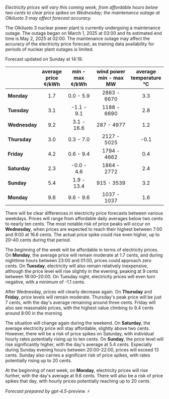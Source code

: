 *Electricity prices will vary this coming week, from affordable hours below two cents to clear price spikes on Wednesday; the maintenance outage at Olkiluoto 3 may affect forecast accuracy.*

The Olkiluoto 3 nuclear power plant is currently undergoing a maintenance outage. The outage began on March 1, 2025 at 03:00 and its estimated end time is May 2, 2025 at 02:00. The maintenance outage may affect the accuracy of the electricity price forecast, as training data availability for periods of nuclear plant outages is limited.

Forecast updated on Sunday at 14:19.

|             | average<br>price<br>¢/kWh | min - max<br>¢/kWh | wind power<br>min - max<br>MW | average<br>temperature<br>°C |
|:------------|:-------------------------:|:------------------:|:-----------------------------:|:----------------------------:|
| **Monday**      |           1.7             |     0.0 - 5.9      |        2863 - 6670           |              3.3             |
| **Tuesday**     |           3.1             |    -1.1 - 9.1      |        1188 - 6690           |              2.8             |
| **Wednesday**   |           9.2             |     3.1 - 16.6     |         287 - 4977           |              1.2             |
| **Thursday**    |           3.0             |     0.3 - 7.0      |        2127 - 5025           |             -0.1             |
| **Friday**      |           4.2             |     0.6 - 9.4      |        1794 - 4662           |              0.4             |
| **Saturday**    |           2.3             |    -0.0 - 4.6      |        1864 - 2772           |              2.4             |
| **Sunday**      |           5.4             |     1.9 - 13.4     |         915 - 3539           |              3.2             |
| **Monday**      |           9.6             |     9.6 - 9.6      |        1037 - 1037           |              1.6             |

There will be clear differences in electricity price forecasts between various weekdays. Prices will range from affordable daily averages below two cents to nearly ten cents. The most notable risk of price peaks will occur on **Wednesday**, when prices are expected to reach their highest between 7:00 and 9:00 at 16.6 cents. The actual price spike could rise even higher, up to 20–40 cents during that period.

The beginning of the week will be affordable in terms of electricity prices. On **Monday**, the average price will remain moderate at 1.7 cents, and during nighttime hours between 23:00 and 01:00, prices could approach zero cents. On **Tuesday**, electricity will also remain relatively inexpensive, although the price level will rise slightly in the evening, peaking at 9 cents between 18:00–20:00. On Tuesday night, electricity prices will even turn negative, with a minimum of -1.1 cents.

After Wednesday, prices will clearly decrease again. On **Thursday** and **Friday**, price levels will remain moderate. Thursday's peak price will be just 7 cents, with the day's average remaining around three cents. Friday will also see reasonable prices, with the highest value climbing to 9.4 cents around 8:00 in the morning.

The situation will change again during the weekend. On **Saturday**, the average electricity price will stay affordable, slightly above two cents. However, there will be a risk of price spikes on Saturday, with individual hourly rates potentially rising up to ten cents. On **Sunday**, the price level will rise significantly higher, with the day's average at 5.4 cents. Especially during Sunday evening hours between 20:00–22:00, prices will exceed 13 cents. Sunday also carries a significant risk of price spikes, with rates potentially rising up to 20 cents.

At the beginning of next week, on **Monday**, electricity prices will rise further, with the day's average at 9.6 cents. There will also be a risk of price spikes that day, with hourly prices potentially reaching up to 20 cents.

*Forecast prepared by gpt-4.5-preview.* ⚡
